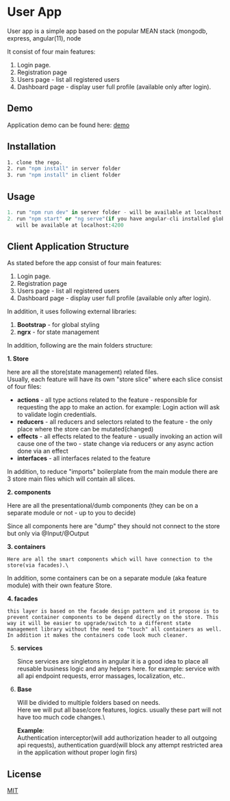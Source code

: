 # User App

User app is a simple app based on the popular MEAN stack (mongodb, express, angular(11), node  

It consist of four main features:
1. Login page.
2. Registration page
3. Users page - list all registered users
4. Dashboard page - display user full profile (available only after login).

## Demo

Application demo can be found here: [demo](http://ec2-18-222-159-175.us-east-2.compute.amazonaws.com/)

## Installation


```bash
1. clone the repo.
2. run "npm install" in server folder
3. run "npm install" in client folder

```

## Usage

```python
1. run "npm run dev" in server folder - will be available at localhost:3000
2. run "npm start" or "ng serve"(if you have angular-cli installed globally) - 
   will be available at localhost:4200
```

## Client Application Structure

As stated before the app consist of four main features: 
1. Login page.
2. Registration page
3. Users page - list all registered users
4. Dashboard page - display user full profile (available only after login).

In addition, it uses following external libraries:
1. **Bootstrap** - for global styling
2. **ngrx** - for state management

In addition, following are the main folders structure:

**1. Store** 

   here are all the store(state management) related files.\
Usually, each feature will have its own "store slice" where each slice consist of four files:
 
   - **actions** - all type actions related to the feature - responsible for requesting the app to make an action. for example: Login action will ask to validate login credentials.
   - **reducers** - all reducers and selectors related to the feature - the only place where the store can be mutated(changed)
   - **effects** - all effects related to the feature - usually invoking an action will cause one of the two - state change via reducers or any async action done via an effect
   - **interfaces** - all interfaces related to the feature

   In addition, to reduce "imports" boilerplate from the main module there are 3 store main files which will contain all slices.

**2. components**

   Here are all the presentational/dumb components (they can be on a separate module or not - up to you to decide)

   Since all components here are "dump" they should not connect to the store but only via @Input/@Output

**3.  containers**

    Here are all the smart components which will have connection to the store(via facades).\
In addition, some containers can be on a separate module (aka feature module) with their own feature Store.     

**4. facades**

    this layer is based on the facade design pattern and it propose is to prevent container components to be depend directly on the store. This way it will be easier to upgrade/switch to a different state management library without the need to "touch" all containers as well. In addition it makes the containers code look much cleaner.

5. **services**

   Since services are singletons in angular it is a good idea to place all reusable business logic and any helpers here. for example: service with all api endpoint requests, error massages, localization, etc..

6. **Base**

   Will be divided to multiple folders based on needs.\
Here we will put all base/core features, logics. usually these part will not have too much code changes.\

   **Example**:\
Authentication interceptor(will add authorization header to all outgoing api requests),
  authentication guard(will block any attempt restricted area in the application without proper login firs)       


## License
[MIT](https://choosealicense.com/licenses/mit/)
